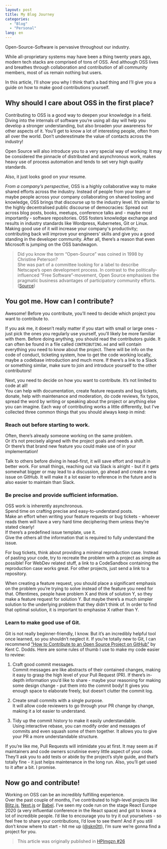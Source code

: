 ```yaml
---
layout: post
title: My Blog Journey
categories:
  - "Blog"
  - "Personal"
lang: en
---
```


Open-Source-Software is pervasive throughout our industry.

While all-proprietary systems may have been a thing twenty years ago, modern tech stacks are comprised of tons of OSS.
And although OSS lives and breathes through collaboration and contribution of all community members, most of us remain nothing but users.

In this article, I’ll show you why I think that’s a bad thing and I’ll give you a guide on how to make good contributions yourself.

<!--more-->

## Why should I care about OSS in the first place?

Contributing to OSS is a good way to deepen your knowledge in a field.  
Diving into the internals of software you’re using all day will help you develop a stronger understanding, but also broaden your awareness for other aspects of it.
You’ll get to know a lot of interesting people, often from all over the world.
Don’t underestimate the value of contacts across the industry!

Open Source will also introduce you to a very special way of working: It may be considered the pinnacle of distributed and asynchronous work, makes heavy use of process automation and tends to set very high quality standards.

Also, it just looks good on your resume.

*From a company’s perspective*, OSS is a highly collaborative way to make shared efforts across the industry.
Instead of people from your team or maybe people across your company collaborating on shared tooling and knowledge, OSS brings that discourse up to the industry level.
It’s similar to the highly decentralised public discourse of democracies: Spread out across blog posts, books, meetups, conference talks and - maybe most importantly - software repositories.
OSS fosters knowledge exchange and results in industry standards like Wordpress, Kubernetes, Git or Linux.  
Making good use of it will increase your company's productivity; contributing back will improve your engineers’ skills and give you a good standing in the developer community.
After all, there’s a reason that even Microsoft is jumping on the OSS bandwagon.

> Did you know the term “Open-Source” was coined in 1998 by Christine Peterson?  
> She was part of a committee looking for a label to describe Netscape’s open development process.
> In contrast to the politically-influenced “Free Software”-movement, Open Source emphasises the pragmatic business advantages of participatory community efforts.
> ([Source](https://opensource.org/history)) 

## You got me. How can I contribute?

Awesome! Before you contribute, you’ll need to decide which project you want to contribute to.

If you ask me, it doesn’t really matter if you start with small or large ones - just pick the ones you regularly use yourself, you’ll likely be more familiar with them.
Before doing anything, you should read the contributors guide.
It can often be found in a file called `CONTRIBUTING.md` and will contain everything you need to know about the project.
There will be info on the code of conduct, ticketing system, how to get the code working locally, maybe a codebase introduction and much more.
If there’s a link to a Slack or something similar, make sure to join and introduce yourself to the other contributors! 

Next, you need to decide on how you want to contribute. It’s not limited to code at all!  
You can help with documentation, create feature requests and bug tickets, donate, help with maintenance and moderation, do code reviews, fix typos, spread the word by writing or speaking about the project or anything else you can imagine.
Each way of contributing works a little differently, but I’ve collected three common things that you should always keep in mind:

### Reach out before starting to work.

Often, there’s already someone working on the same problem.  
Or it’s not precisely aligned with the project goals and needs a shift.  
Or there’s that brand new feature you could make use of in your implementation!

Talk to others before diving in head-first, it will save effort and result in better work.
For small things, reaching out via Slack is alright - but if it gets somewhat bigger or may lead to a discussion, go ahead and create a new issue on GitHub.
It will make it a lot easier to reference in the future and is also easier to maintain than Slack. 

### Be precise and provide sufficient information.

OSS work is inherently asynchronous.  
Spend time on crafting precise and easy-to-understand posts.  
Make an effort when writing your feature requests or bug tickets - whoever reads them will have a very hard time deciphering them unless they’re stated clearly!  
If there’s a predefined issue template, use it.  
Give the others all the information that is required to fully understand the issue.  

For bug tickets, think about providing a minimal reproduction case.
Instead of pasting your code, try to recreate the problem with a project as simple as possible!
For WebDev related stuff, a link to a CodeSandbox containing the reproduction case works great.
For other projects, just send a link to a repository.

When creating a feature request, you should place a significant emphasis on the problem you’re trying to solve instead of the feature you need for that.
Oftentimes, people have problem X and think of solution Y, so they make a feature request for solution Y.
But maybe there’s a much simpler solution to the underlying problem that they didn’t think of.
In order to find that optimal solution, it is important to emphasise X rather than Y. 

### Learn to make good use of Git. 
Git is not really beginner-friendly, I know.
But it’s an incredibly helpful tool once learned, so you shouldn’t neglect it.
If you’re totally new to Git, I can recommend [“How to Contribute to an Open Source Project on GitHub”](https://egghead.io/courses/how-to-contribute-to-an-open-source-project-on-github) by Kent C. Dodds.
Here are some rules of thumb I use to make my code easier to review: 

1. Craft good commit messages.  
   Commit messages are like abstracts of their contained changes, making it easy to grasp the high level of your Pull Request (PR).
   If there’s in-depth information you’d like to share - maybe your reasoning for making some design change - put them into the commit body!
   It gives you enough space to elaborate freely, but doesn’t clutter the commit log.

2. Create small commits with a single purpose.  
   It will allow code reviewers to go through your PR change by change, making it a lot easier to understand.

3. Tidy up the commit history to make it easily understandable.  
   Using interactive rebase, you can modify order and messages of commits and even squash some of them together.
   It allows you to give your PR a more understandable structure. 

If you’re like me, Pull Requests will intimidate you at first.
It may seem as if maintainers and code owners scrutinise every little aspect of your code.
They’ll ask you to add tests or abide by the project’s style guide, and that’s totally fine - it just helps maintenance in the long run.
Also, you’ll get used to it after a bit.
I promise.

## Now go and contribute!

Working on OSS can be an incredibly fulfilling experience.  
Over the past couple of months, I’ve contributed to high-level projects like [Blitz.js](blitzjs.com), [Next.js](nextjs.org) or [Babel](babeljs.io).
I’ve seen my code run on the stage React Europe 2020 (a very influential conference in the React space) and got to know a lot of incredible people.
I’d like to encourage you to try it out yourselves - so feel free to share your contributions, I’d love to see them!
And if you still don’t know where to start - hit me up ([@skn0tt](https://twitter.com/skn0tt)), I’m sure we’re gonna find a project for you.

> This article was originally published in [HPImgzn #26](https://hpimgzn.de/alle-ausgaben/hpimgzn-26/)
